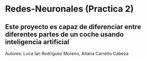 # Redes-Neuronales (Practica 2)
## Este proyecto es capaz de diferenciar entre diferentes partes de un coche usando inteligencia artificial
Autores: Luca Ian Rodríguez Moreno, Aitana Carreño Cabeza
